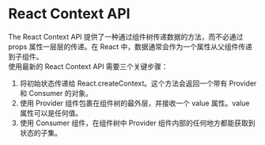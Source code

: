 # React Context API
The React Context API 提供了一种通过组件树传递数据的方法，而不必通过 props 属性一层层的传递。在 React 中，数据通常会作为一个属性从父组件传递到子组件。  
使用最新的 React Context API 需要三个关键步骤：

1. 将初始状态传递给 React.createContext。这个方法会返回一个带有 Provider 和 Consumer 的对象。
2. 使用 Provider 组件包裹在组件树的最外层，并接收一个 value 属性。value 属性可以是任何值。
3. 使用 Consumer 组件，在组件树中 Provider 组件内部的任何地方都能获取到状态的子集。
